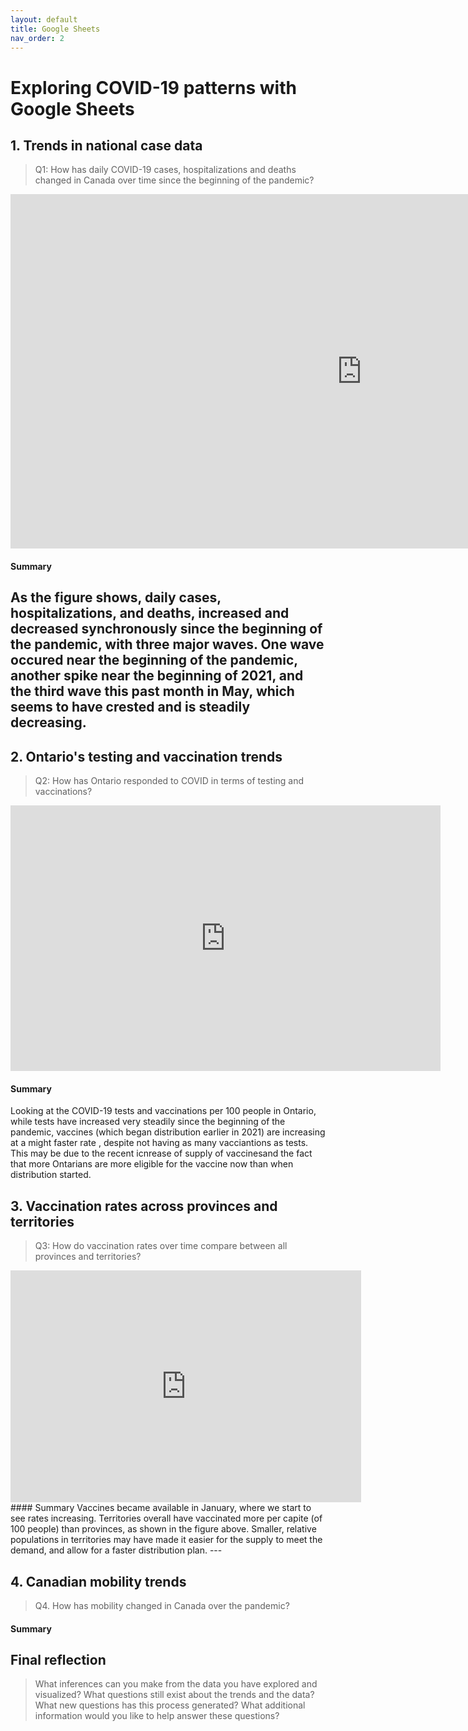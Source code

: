 ```yaml
---
layout: default
title: Google Sheets
nav_order: 2
---
```


# Exploring COVID-19 patterns with Google Sheets

## 1. Trends in national case data
> Q1: How has daily COVID-19 cases, hospitalizations and deaths changed in Canada over time since the beginning of the pandemic?

<!-- Paste your embed code for your figure below-->
<iframe width="1123" height="567" seamless frameborder="0" scrolling="no" src="https://docs.google.com/spreadsheets/d/e/2PACX-1vQ6UcxuXUUEFYlKnx58VKZTv-YsY-qgo5m5Qjs19HO7wGgiiZscA3ISm8u98ihxD-Jv-JA-BS957daE/pubchart?oid=105331801&amp;format=interactive"></iframe>

#### Summary
<!-- Write a 2-sentence summary of the trends shown in the figure embedded above-->
As the figure shows, daily cases, hospitalizations, and deaths, increased and decreased synchronously since the beginning of the pandemic, with three major waves. One wave occured near the beginning of the pandemic, another spike near the beginning of 2021, and the third wave this past month in May, which seems to have crested and is steadily decreasing.
---

## 2. Ontario's testing and vaccination trends 
> Q2: How has Ontario responded to COVID in terms of testing and vaccinations? 

<!-- Paste your embed code for your figure below-->
<iframe width="688" height="425" seamless frameborder="0" scrolling="no" src="https://docs.google.com/spreadsheets/d/e/2PACX-1vQ6UcxuXUUEFYlKnx58VKZTv-YsY-qgo5m5Qjs19HO7wGgiiZscA3ISm8u98ihxD-Jv-JA-BS957daE/pubchart?oid=1046558920&amp;format=interactive"></iframe>

#### Summary
<!-- Write a 2-sentence summary of the trends shown in the figure embedded above-->
Looking at the COVID-19 tests and vaccinations per 100 people in Ontario, while tests have increased very steadily since the beginning of the pandemic, vaccines (which began distribution earlier in 2021) are increasing at a might faster rate , despite not having as many vacciantions as tests. This may be due to the recent icnrease of supply of vaccinesand the fact that more Ontarians are more eligible for the vaccine now than when distribution started. 

## 3. Vaccination rates across provinces and territories
> Q3: How do vaccination rates over time compare between all provinces and territories? 

<!-- Paste your embed code for your figure below-->
<iframe width="561" height="371" seamless frameborder="0" scrolling="no" src="https://docs.google.com/spreadsheets/d/e/2PACX-1vQ6UcxuXUUEFYlKnx58VKZTv-YsY-qgo5m5Qjs19HO7wGgiiZscA3ISm8u98ihxD-Jv-JA-BS957daE/pubchart?oid=506075820&amp;format=interactive"></iframe>
#### Summary
<!-- Write a 2-sentence summary of the trends shown in the figure embedded above-->
Vaccines became available in January, where we start to see rates increasing. Territories overall have vaccinated more per capite (of 100 people) than provinces, as shown in the figure above. Smaller, relative populations in territories may have made it easier for the supply to meet the demand, and allow for a faster distribution plan. 
---

## 4. Canadian mobility trends 
> Q4. How has mobility changed in Canada over the pandemic?

<!-- Paste your embed code for your figure below-->

#### Summary
<!-- Write a 2-sentence summary of the trends shown in the figure embedded above-->

## Final reflection
> What inferences can you make from the data you have explored and visualized? 
> What questions still exist about the trends and the data? What new questions has this process generated? 
> What additional information would you like to help answer these questions? 

<!-- Write a short response below-->

